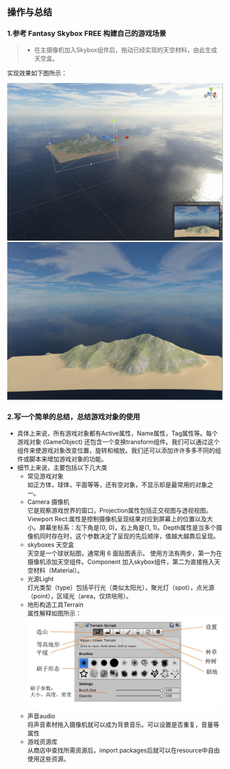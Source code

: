 ## 操作与总结
### 1.参考 Fantasy Skybox FREE 构建自己的游戏场景
>* 在主摄像机加入Skybox组件后，拖动已经实现的天空材料，由此生成天空盒。

实现效果如下图所示：

![show1](https://github.com/nieboye/3D-Game-Programming/blob/master/HW3/Images/%E6%8D%95%E8%8E%B70.JPG)
![show2](https://github.com/nieboye/3D-Game-Programming/blob/master/HW3/Images/%E6%8D%95%E8%8E%B7.JPG)
### 2.写一个简单的总结，总结游戏对象的使用
+ 具体上来说，所有游戏对象都有Active属性，Name属性，Tag属性等。每个游戏对象 (GameObject) 还包含一个变换transform组件。我们可以通过这个组件来使游戏对象改变位置，旋转和缩放。我们还可以添加许许多多不同的组件或脚本来增加游戏对象的功能。
+ 细节上来说，主要包括以下几大类
  + 常见游戏对象<br />
如正方体，球体，平面等等，还有空对象，不显示却是最常用的对象之一。
  + Camera 摄像机<br />
它是观察游戏世界的窗口，Projection属性包括正交视图与透视视图。Viewport Rect:属性是控制摄像机呈现结果对应到屏幕上的位置以及大小。屏幕坐标系：左下角是(0, 0)，右上角是(1, 1)。Depth属性是当多个摄像机同时存在时，这个参数决定了呈现的先后顺序，值越大越靠后呈现。
  + skyboxes 天空盒<br />
天空是一个球状贴图，通常用 6 面贴图表示。
使用方法有两步，第一为在摄像机添加天空组件。Component 加入skybox组件，第二为直接拖入天空材料（Material）。
  + 光源Light<br />
灯光类型（type）包括平行光（类似太阳光），聚光灯（spot），点光源（point），区域光（area，仅烘培用）。
  + 地形构造工具Terrain<br />
属性解释如图所示：
![show3](https://github.com/nieboye/3D-Game-Programming/blob/master/HW3/Images/pic.JPG)
  + 声音audio<br />
将声音素材拖入摄像机就可以成为背景音乐。可以设置是否重复，音量等属性
  + 游戏资源库<br />
从商店中查找所需资源后，import packages后就可以在resource中自由使用这些资源。
